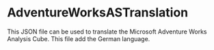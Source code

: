 # AdventureWorksASTranslation

This JSON file can be used to translate the Microsoft Adventure Works Analysis Cube. This file add the German language.
